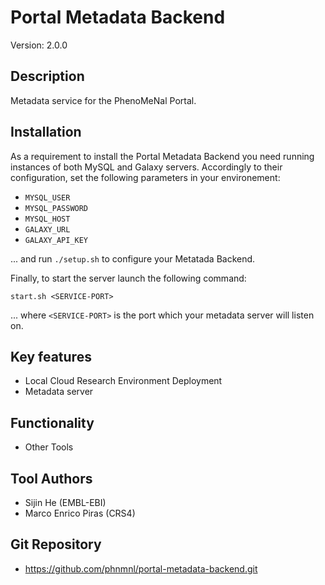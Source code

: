 # Portal Metadata Backend

Version: 2.0.0

## Description

Metadata service for the PhenoMeNal Portal.


## Installation

As a requirement to install the Portal Metadata Backend you need running instances of both MySQL and Galaxy servers. 
Accordingly to their configuration, set the following parameters in your environement:

* `MYSQL_USER`
* `MYSQL_PASSWORD`
* `MYSQL_HOST`
* `GALAXY_URL`
* `GALAXY_API_KEY`

... and run `./setup.sh` to configure your Metatada Backend.

Finally, to start the server launch the following command:

```
start.sh <SERVICE-PORT>
```

... where `<SERVICE-PORT>` is the port which your metadata server will listen on.


## Key features

- Local Cloud Research Environment Deployment
- Metadata server

## Functionality

- Other Tools


## Tool Authors

- Sijin He (EMBL-EBI)
- Marco Enrico Piras (CRS4)


## Git Repository

- https://github.com/phnmnl/portal-metadata-backend.git